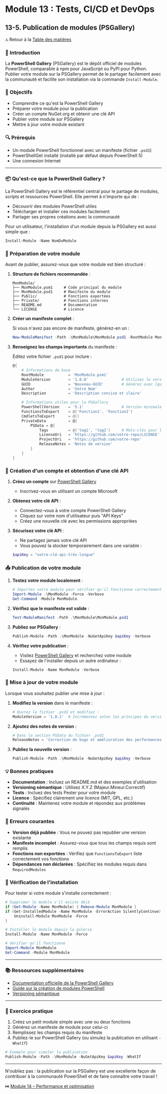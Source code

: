 # Module 13 : Tests, CI/CD et DevOps
## 13-5. Publication de modules (PSGallery)

🔝 Retour à la [Table des matières](/SOMMAIRE.md)

### 📘 Introduction

La **PowerShell Gallery** (PSGallery) est le dépôt officiel de modules PowerShell, comparable à npm pour JavaScript ou PyPI pour Python. Publier votre module sur la PSGallery permet de le partager facilement avec la communauté et facilite son installation via la commande `Install-Module`.

### 🎯 Objectifs

- Comprendre ce qu'est la PowerShell Gallery
- Préparer votre module pour la publication
- Créer un compte NuGet.org et obtenir une clé API
- Publier votre module sur PSGallery
- Mettre à jour votre module existant

### 🔍 Prérequis

- Un module PowerShell fonctionnel avec un manifeste (fichier `.psd1`)
- PowerShellGet installé (installé par défaut depuis PowerShell 5)
- Une connexion Internet

---

### 📦 Qu'est-ce que la PowerShell Gallery ?

La PowerShell Gallery est le référentiel central pour le partage de modules, scripts et ressources PowerShell. Elle permet à n'importe qui de :

- Découvrir des modules PowerShell utiles
- Télécharger et installer ces modules facilement
- Partager ses propres créations avec la communauté

Pour un utilisateur, l'installation d'un module depuis la PSGallery est aussi simple que :

```powershell
Install-Module -Name NomDuModule
```

### 📝 Préparation de votre module

Avant de publier, assurez-vous que votre module est bien structuré :

1. **Structure de fichiers recommandée** :
   ```
   MonModule/
   ├── MonModule.psm1     # Code principal du module
   ├── MonModule.psd1     # Manifeste du module
   ├── Public/            # Fonctions exportées
   ├── Private/           # Fonctions internes
   ├── README.md          # Documentation
   └── LICENSE            # Licence
   ```

2. **Créer un manifeste complet** :

   Si vous n'avez pas encore de manifeste, générez-en un :
   ```powershell
   New-ModuleManifest -Path .\MonModule\MonModule.psd1 -RootModule MonModule.psm1 -Author "Votre Nom" -Description "Description du module" -PowerShellVersion 5.1
   ```

3. **Renseignez les champs importants** du manifeste :

   Éditez votre fichier `.psd1` pour inclure :
   ```powershell
   @{
       # Informations de base
       RootModule           = 'MonModule.psm1'
       ModuleVersion        = '1.0.0'               # Utilisez le versioning sémantique
       GUID                 = 'Nouveau-GUID'        # Générez avec [guid]::NewGuid()
       Author               = 'Votre Nom'
       Description          = 'Description concise et claire'

       # Informations utiles pour la PSGallery
       PowerShellVersion    = '5.1'                 # Version minimale requise
       FunctionsToExport    = @('Fonction1', 'Fonction2')
       CmdletsToExport      = @()
       PrivateData          = @{
           PSData = @{
               Tags         = @('tag1', 'tag2')     # Mots-clés pour la recherche
               LicenseUri   = 'https://github.com/votre-repo/LICENSE'
               ProjectUri   = 'https://github.com/votre-repo'
               ReleaseNotes = 'Notes de version'
           }
       }
   }
   ```

### 🔑 Création d'un compte et obtention d'une clé API

1. **Créez un compte** sur [PowerShell Gallery](https://www.powershellgallery.com/)
   - Inscrivez-vous en utilisant un compte Microsoft

2. **Obtenez votre clé API** :
   - Connectez-vous à votre compte PowerShell Gallery
   - Cliquez sur votre nom d'utilisateur puis "API Keys"
   - Créez une nouvelle clé avec les permissions appropriées

3. **Sécurisez votre clé API** :
   - Ne partagez jamais votre clé API
   - Vous pouvez la stocker temporairement dans une variable :
   ```powershell
   $apiKey = "votre-clé-api-très-longue"
   ```

### 📤 Publication de votre module

1. **Testez votre module localement** :
   ```powershell
   # Importez votre module pour vérifier qu'il fonctionne correctement
   Import-Module .\MonModule -Force -Verbose
   Get-Command -Module MonModule
   ```

2. **Vérifiez que le manifeste est valide** :
   ```powershell
   Test-ModuleManifest -Path .\MonModule\MonModule.psd1
   ```

3. **Publiez sur PSGallery** :
   ```powershell
   Publish-Module -Path .\MonModule -NuGetApiKey $apiKey -Verbose
   ```

4. **Vérifiez votre publication** :
   - Visitez [PowerShell Gallery](https://www.powershellgallery.com/) et recherchez votre module
   - Essayez de l'installer depuis un autre ordinateur :
   ```powershell
   Install-Module -Name MonModule -Verbose
   ```

### 🔄 Mise à jour de votre module

Lorsque vous souhaitez publier une mise à jour :

1. **Modifiez la version** dans le manifeste :
   ```powershell
   # Ouvrez le fichier .psd1 et modifiez :
   ModuleVersion = '1.0.1'  # Incrémentez selon les principes du versioning sémantique
   ```

2. **Ajoutez des notes de version** :
   ```powershell
   # Dans la section PSData du fichier .psd1
   ReleaseNotes = 'Correction de bugs et amélioration des performances'
   ```

3. **Publiez la nouvelle version** :
   ```powershell
   Publish-Module -Path .\MonModule -NuGetApiKey $apiKey -Verbose
   ```

### 💡 Bonnes pratiques

- **Documentation** : Incluez un README.md et des exemples d'utilisation
- **Versioning sémantique** : Utilisez X.Y.Z (Majeur.Mineur.Correctif)
- **Tests** : Incluez des tests Pester pour votre module
- **Licence** : Spécifiez clairement une licence (MIT, GPL, etc.)
- **Continuité** : Maintenez votre module et répondez aux problèmes signalés

### 🚫 Erreurs courantes

- **Version déjà publiée** : Vous ne pouvez pas republier une version existante
- **Manifeste incomplet** : Assurez-vous que tous les champs requis sont remplis
- **Fonctions non exportées** : Vérifiez que `FunctionsToExport` liste correctement vos fonctions
- **Dépendances non déclarées** : Spécifiez les modules requis dans `RequiredModules`

### 🔄 Vérification de l'installation

Pour tester si votre module s'installe correctement :

```powershell
# Supprimer le module s'il existe déjà
if (Get-Module -Name MonModule) { Remove-Module MonModule }
if (Get-InstalledModule -Name MonModule -ErrorAction SilentlyContinue) {
    Uninstall-Module MonModule -Force
}

# Installer le module depuis la galerie
Install-Module -Name MonModule -Force

# Vérifier qu'il fonctionne
Import-Module MonModule
Get-Command -Module MonModule
```

---

### 📚 Ressources supplémentaires

- [Documentation officielle de la PowerShell Gallery](https://docs.microsoft.com/en-us/powershell/scripting/gallery/overview)
- [Guide sur la création de modules PowerShell](https://docs.microsoft.com/en-us/powershell/scripting/developer/module/writing-a-windows-powershell-module)
- [Versioning sémantique](https://semver.org/lang/fr/)

---

### 🧪 Exercice pratique

1. Créez un petit module simple avec une ou deux fonctions
2. Générez un manifeste de module pour celui-ci
3. Remplissez les champs requis du manifeste
4. Publiez-le sur PowerShell Gallery (ou simulez la publication en utilisant `-WhatIf`)

```powershell
# Exemple pour simuler la publication
Publish-Module -Path .\MonModule -NuGetApiKey $apiKey -WhatIf
```

---

N'oubliez pas : la publication sur la PSGallery est une excellente façon de contribuer à la communauté PowerShell et de faire connaître votre travail !

⏭️ [Module 14 – Performance et optimisation](/13-optimisation/README.md)
